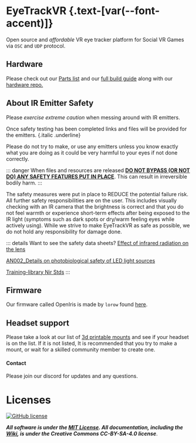 <script setup>
import Alerts from '../../vue/alerts/Alerts.vue'
import ImageCard from '../../vue/images/ImageComponent.vue'
import { alerts } from '../../static/alerts'
import { image_settings } from '../../static/image_settings'
</script>

# EyeTrackVR {.text-[var(--font-accent)]}

Open source and *affordable* VR eye tracker platform for Social VR Games via `OSC` and `UDP` protocol.

<Alerts :options="alerts.user_warning">
    <template v-slot:content>
        <p>
            This project is in active development.
            However, it is working for most users.
        </p>
    </template>
</Alerts>

## Hardware

Please check out our [Parts list](../how_to_build/parts_list/) and our [full build guide](../how_to_build/full_build/) along with our [hardware repo.](https://github.com/RedHawk989/EyeTrackVR-Hardware)

## About IR Emitter Safety

Please *exercise extreme caution* when messing around with IR emitters.

Once safety testing has been completed links and files will be provided for the emitters. {.italic .underline}

Please do not try to make, or use any emitters unless you know exactly what you are doing as it could be very harmful to your eyes if not done correctly.

::: danger
When files and resources are released <ins>**DO NOT BYPASS (OR NOT DO) ANY SAFETY FEATURES PUT IN PLACE**</ins>. This can result in irreversible bodily harm.
:::

The safety measures were put in place to REDUCE the potential failure risk. All further safety responsibilities are on the user. This includes visually checking with an IR camera that the brightness is correct and that you do not feel warmth or experience short-term effects after being exposed to the IR light (symptoms such as dark spots or dry/warm feeling eyes while actively using). While we strive to make EyeTrackVR as safe as possible, we do not hold any responsibility for damage done.

<Alerts :options="alerts.led_power_warning">
    <template v-slot:content>
        <p>
            Make sure you are using <ins class="text-red-400 dark:text-red-500">non-focused</ins> emitters and at around <ins class="font-bold">5ma</ins> total power.
        </p>
    </template>
</Alerts>

::: details Want to see the safety data sheets?
[Effect of infrared radiation on the lens](../saftey/effect_of_ir_on_the_lens.pdf)

[AN002_Details on photobiological safety of LED light sources](../saftey/AN002_Details_on_photobiological_safety_of_LED_light_sources.pdf)

[Training-library Nir Stds](../saftey/training-library_nir_stds_20021011.pdf)
:::

## Firmware

Our firmware called OpenIris is made by `lorow` found [here](https://github.com/lorow/OpenIris).

## Headset support

Please take a look at our list of [3d printable mounts](../how_to_build/parts_list#other-parts) and see if your headset is on the list.
If it is not listed, It is recommended that you try to make a mount, or wait for a skilled community member to create one.

#### Contact

Please join our discord for updates and any questions.

<ImageCard :options="image_settings.discord_content"/>

# Licenses

[![GitHub license](https://img.shields.io/github/license/RedHawk989/EyeTrackVR?style=plastic)](https://github.com/RedHawk989/EyeTrackVR/blob/main/LICENSE)

***All software is under the [MIT License](http://opensource.org/licenses/MIT).
All documentation, including the [Wiki](https://github.com/RedHawk989/EyeTrackVR/wiki), is under the Creative Commons CC-BY-SA-4.0 license***.
